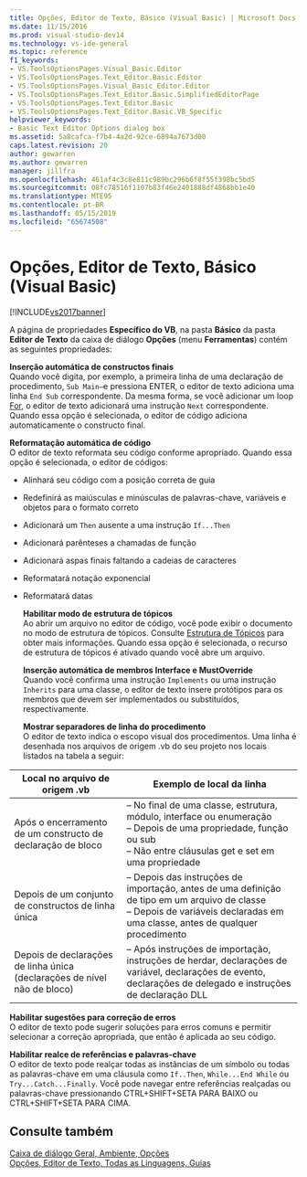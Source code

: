 ```yaml
---
title: Opções, Editor de Texto, Básico (Visual Basic) | Microsoft Docs
ms.date: 11/15/2016
ms.prod: visual-studio-dev14
ms.technology: vs-ide-general
ms.topic: reference
f1_keywords:
- VS.ToolsOptionsPages.Visual_Basic.Editor
- VS.ToolsOptionsPages.Text_Editor.Basic.Editor
- VS.ToolsOptionsPages.Visual_Basic_Editor.Editor
- VS.ToolsOptionsPages.Text_Editor.Basic.SimplifiedEditorPage
- VS.ToolsOptionsPages.Text_Editor.Basic
- VS.ToolsOptionsPages.Text_Editor.Basic.VB_Specific
helpviewer_keywords:
- Basic Text Editor Options dialog box
ms.assetid: 5a8cafca-f7b4-4a2d-92ce-6894a7673d00
caps.latest.revision: 20
author: gewarren
ms.author: gewarren
manager: jillfra
ms.openlocfilehash: 461af4c3c8e811c989bc296b6f8f55f398bc5bd5
ms.sourcegitcommit: 08fc78516f1107b83f46e2401888df4868bb1e40
ms.translationtype: MTE95
ms.contentlocale: pt-BR
ms.lasthandoff: 05/15/2019
ms.locfileid: "65674508"
---
```

# <a name="options-text-editor-basic-visual-basic"></a>Opções, Editor de Texto, Básico (Visual Basic)
[!INCLUDE[vs2017banner](../../includes/vs2017banner.md)]

A página de propriedades **Específico do VB**, na pasta **Básico** da pasta **Editor de Texto** da caixa de diálogo **Opções** (menu **Ferramentas**) contém as seguintes propriedades:  
  
 **Inserção automática de constructos finais**  
 Quando você digita, por exemplo, a primeira linha de uma declaração de procedimento, `Sub Main—`e pressiona ENTER, o editor de texto adiciona uma linha `End Sub` correspondente. Da mesma forma, se você adicionar um loop [For](https://msdn.microsoft.com/library/f5fc0d51-67ce-4c36-9f09-31c9a91c94e9), o editor de texto adicionará uma instrução `Next` correspondente. Quando essa opção é selecionada, o editor de código adiciona automaticamente o constructo final.  
  
 **Reformatação automática de código**  
 O editor de texto reformata seu código conforme apropriado. Quando essa opção é selecionada, o editor de códigos:  
  
- Alinhará seu código com a posição correta de guia  
  
- Redefinirá as maiúsculas e minúsculas de palavras-chave, variáveis e objetos para o formato correto  
  
- Adicionará um `Then` ausente a uma instrução `If...Then`  
  
- Adicionará parênteses a chamadas de função  
  
- Adicionará aspas finais faltando a cadeias de caracteres  
  
- Reformatará notação exponencial  
  
- Reformatará datas  
  
  **Habilitar modo de estrutura de tópicos**  
  Ao abrir um arquivo no editor de código, você pode exibir o documento no modo de estrutura de tópicos. Consulte [Estrutura de Tópicos](../../ide/outlining.md) para obter mais informações. Quando essa opção é selecionada, o recurso de estrutura de tópicos é ativado quando você abre um arquivo.  
  
  **Inserção automática de membros Interface e MustOverride**  
  Quando você confirma uma instrução `Implements` ou uma instrução `Inherits` para uma classe, o editor de texto insere protótipos para os membros que devem ser implementados ou substituídos, respectivamente.  
  
  **Mostrar separadores de linha do procedimento**  
  O editor de texto indica o escopo visual dos procedimentos. Uma linha é desenhada nos arquivos de origem .vb do seu projeto nos locais listados na tabela a seguir:  
  
|Local no arquivo de origem .vb|Exemplo de local da linha|  
|---------------------------------|------------------------------|  
|Após o encerramento de um constructo de declaração de bloco|–   No final de uma classe, estrutura, módulo, interface ou enumeração<br />–   Depois de uma propriedade, função ou sub<br />–   Não entre cláusulas get e set em uma propriedade|  
|Depois de um conjunto de constructos de linha única|–   Depois das instruções de importação, antes de uma definição de tipo em um arquivo de classe<br />–   Depois de variáveis declaradas em uma classe, antes de qualquer procedimento|  
|Depois de declarações de linha única (declarações de nível não de bloco)|–   Após instruções de importação, instruções de herdar, declarações de variável, declarações de evento, declarações de delegado e instruções de declaração DLL|  
  
 **Habilitar sugestões para correção de erros**  
 O editor de texto pode sugerir soluções para erros comuns e permitir selecionar a correção apropriada, que então é aplicada ao seu código.  
  
 **Habilitar realce de referências e palavras-chave**  
 O editor de texto pode realçar todas as instâncias de um símbolo ou todas as palavras-chave em uma cláusula como `If..Then`, `While...End While` ou `Try...Catch...Finally`. Você pode navegar entre referências realçadas ou palavras-chave pressionando CTRL+SHIFT+SETA PARA BAIXO ou CTRL+SHIFT+SETA PARA CIMA.  
  
## <a name="see-also"></a>Consulte também  
 [Caixa de diálogo Geral, Ambiente, Opções](../../ide/reference/general-environment-options-dialog-box.md)   
 [Opções, Editor de Texto, Todas as Linguagens, Guias](../../ide/reference/options-text-editor-all-languages-tabs.md)
